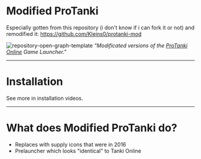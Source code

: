 # Modified ProTanki
Especially gotten from this repository (i don't know if i can fork it or not) and remodified it: https://github.com/Kleins0/protanki-mod

![repository-open-graph-template](https://user-images.githubusercontent.com/113231787/213106117-bb2c8fa8-4427-46d8-a5ba-eca84d6250aa.png)
<i>"Modificated versions of the <a href="https://protanki.online">ProTanki Online</a> Game Launcher."</i>
____
# Installation
See more in installation videos.
____
# What does Modified ProTanki do?
+ Replaces with supply icons that were in 2016
+ Prelauncher which looks "identical" to Tanki Online
